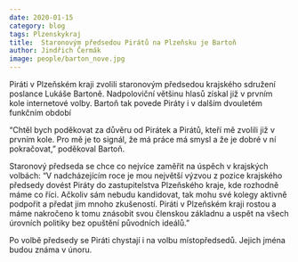 ```yaml
---
date: 2020-01-15
category: blog
tags: Plzenskykraj 
title:  Staronovým předsedou Pirátů na Plzeňsku je Bartoň 
author: Jindřich Čermák
image: people/barton_nove.jpg
---
```


Piráti v Plzeňském kraji zvolili staronovým předsedou krajského sdružení poslance Lukáše Bartoně. Nadpoloviční většinu hlasů získal již v prvním kole internetové volby. Bartoň tak povede Piráty i v dalším dvouletém funkčním období

“Chtěl bych poděkovat za důvěru od Pirátek a Pirátů, kteří mě zvolili již v prvním kole. Pro mě je to signál, že má práce má smysl a že je dobré v ní pokračovat,” poděkoval Bartoň.

Staronový předseda se chce co nejvíce zaměřit na úspěch v krajských volbách: “V nadcházejícím roce je mou největší výzvou z pozice krajského předsedy dovést Piráty do zastupitelstva Plzeňského kraje, kde rozhodně máme co říci. Ačkoliv sám nebudu kandidovat, tak mohu své kolegy aktivně  podpořit a předat jim mnoho zkušeností. Piráti v Plzeňském kraji rostou a máme nakročeno k tomu znásobit svou členskou základnu a uspět na všech úrovních politiky bez opuštění původních ideálů.” 
 
 Po volbě předsedy se Piráti chystají i na volbu místopředsedů. Jejich jména budou známa v únoru.
